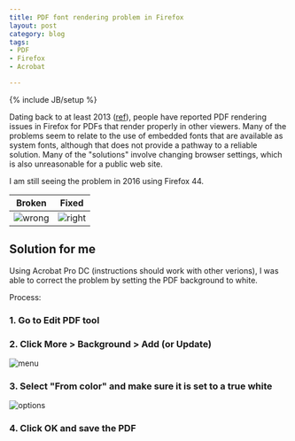 ```yaml
---
title: PDF font rendering problem in Firefox
layout: post
category: blog
tags:
- PDF
- Firefox
- Acrobat

---
```

{% include JB/setup %}

Dating back to at least 2013 ([ref](https://support.mozilla.org/en-US/questions/954489)), people have reported PDF rendering issues in Firefox for PDFs that render properly in other viewers.
Many of the problems seem to relate to the use of embedded fonts that are available as system fonts, although that does not provide a pathway to a reliable solution.
Many of the "solutions" involve changing browser settings, which is also unreasonable for a public web site.

I am still seeing the problem in 2016 using Firefox 44.

| Broken | Fixed |
| ------ | ----- |
| ![wrong](http://www.witti.ws/assets/files/firefox-pdf-antialias-bad.png) | ![right](http://www.witti.ws/assets/files/firefox-pdf-antialias-good.png) |

## Solution for me

Using Acrobat Pro DC (instructions should work with other verions), I was able to correct the problem by setting the PDF background to white.

Process:

### 1. Go to Edit PDF tool

### 2. Click More > Background > Add (or Update)

![menu](http://www.witti.ws/assets/files/firefox-pdf-antialias-menu.png)

### 3. Select "From color" and make sure it is set to a true white

![options](http://www.witti.ws/assets/files/firefox-pdf-antialias-color.png)

### 4. Click OK and save the PDF
